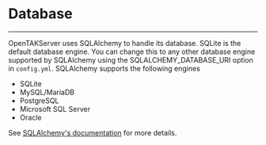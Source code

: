 # Database
***
OpenTAKServer uses SQLAlchemy to handle its database. SQLite is the default database engine. You can change this to any other
database engine supported by SQLAlchemy using the SQLALCHEMY_DATABASE_URI option in `config.yml`. SQLAlchemy supports the following
engines

- SQLite
- MySQL/MariaDB
- PostgreSQL
- Microsoft SQL Server
- Oracle

See [SQLAlchemy's documentation](https://docs.sqlalchemy.org/en/20/core/engines.html) for more details.
